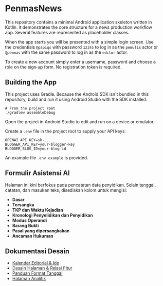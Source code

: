 # PenmasNews

This repository contains a minimal Android application skeleton written in Kotlin.
It demonstrates the core structure for a news production workflow app. Several
features are represented as placeholder classes.

When the app starts you will be presented with a simple login screen. Use the
credentials `@papiqo` with password `12345` to log in as the `penulis` actor or
`@penmas` with the same password to log in as the `editor` actor.

To create a new account simply enter a username, password and choose a role on
the sign‑up form. No registration token is required.

## Building the App

This project uses Gradle. Because the Android SDK isn't bundled in this
repository, build and run it using Android Studio with the SDK installed.

```
# From the project root
./gradlew assembleDebug
```

Open the project in Android Studio to edit and run on a device or emulator.

Create a `.env` file in the project root to supply your API keys:

```
OPENAI_API_KEY=sk-...
BLOGGER_API_KEY=your-blogger-key
BLOGGER_BLOG_ID=your-blog-id
```
An example file `.env.example` is provided.

## Formulir Asistensi AI

Halaman ini kini berfokus pada pencatatan data penyidikan. Selain tanggal,
catatan, dan masukan teks, disediakan kolom untuk mengisi:

- **Dasar**
- **Tersangka**
- **TKP dan Waktu Kejadian**
- **Kronologi Penyelidikan dan Penyidikan**
- **Modus Operandi**
- **Barang Bukti**
- **Pasal yang dipersangkakan**
- **Ancaman Hukuman**

## Dokumentasi Desain

- [Kalender Editorial & Ide](docs/editorial_calendar.md)
- [Desain Halaman & Relasi Fitur](docs/ui_overview.md)
- [Panduan Format Tanggal](docs/timestamp_usage.md)
- [Halaman Analitik](docs/analytics_dashboard.md)

